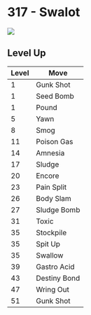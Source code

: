 # 317 - Swalot
![][317]

## Level Up

Level | Move
---   | ---
  1   | Gunk Shot
  1   | Seed Bomb
  1   | Pound
  5   | Yawn
  8   | Smog
 11   | Poison Gas
 14   | Amnesia
 17   | Sludge
 20   | Encore
 23   | Pain Split
 26   | Body Slam
 27   | Sludge Bomb
 31   | Toxic
 35   | Stockpile
 35   | Spit Up
 35   | Swallow
 39   | Gastro Acid
 43   | Destiny Bond
 47   | Wring Out
 51   | Gunk Shot



[317]: ../img/pokemon/317.png
